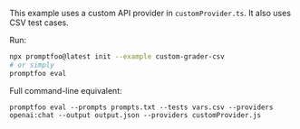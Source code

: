 This example uses a custom API provider in `customProvider.ts`. It also uses CSV test cases.

Run:

```bash
npx promptfoo@latest init --example custom-grader-csv
# or simply
promptfoo eval
```

Full command-line equivalent:

```
promptfoo eval --prompts prompts.txt --tests vars.csv --providers openai:chat --output output.json --providers customProvider.js
```

